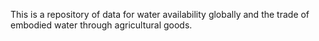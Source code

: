 This is a repository of data for water availability globally and the trade of embodied water through agricultural goods. 
